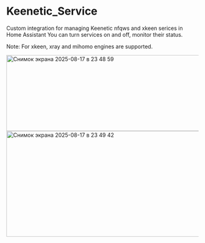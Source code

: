 # Keenetic_Service
Custom integration for managing Keenetic nfqws and xkeen serices in Home Assistant
You can turn services on and off, monitor their status.

Note: For xkeen, xray and mihomo engines are supported.

<img width="771" height="199" alt="Снимок экрана 2025-08-17 в 23 48 59" src="https://github.com/user-attachments/assets/db5d314f-0196-4739-a5f2-ab0712d0530e" />

<img width="919" height="277" alt="Снимок экрана 2025-08-17 в 23 49 42" src="https://github.com/user-attachments/assets/62aa8a87-00bd-4a1a-bc51-0521e370d3a3" />
